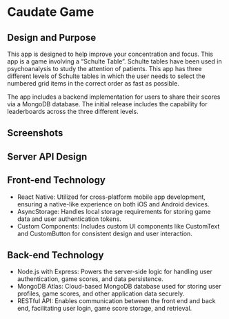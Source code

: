# Caudate Game
## Design and Purpose

This app is designed to help improve your concentration and focus. This app is a game involving a “Schulte Table”. Schulte tables have been used in psychoanalysis to study the attention of patients. This app has three different levels of Schulte tables in which the user needs to select the numbered grid items in the correct order as fast as possible.

The app includes a backend implementation for users to share their scores via a MongoDB database. The initial release includes the capability for leaderboards across the three different levels.

## Screenshots

## Server API Design
## Front-end Technology
- React Native: Utilized for cross-platform mobile app development, ensuring a native-like experience on both iOS and Android devices.
- AsyncStorage: Handles local storage requirements for storing game data and user authentication tokens.
- Custom Components: Includes custom UI components like CustomText and CustomButton for consistent design and user interaction.

## Back-end Technology
- Node.js with Express: Powers the server-side logic for handling user authentication, game scores, and data persistence.
- MongoDB Atlas: Cloud-based MongoDB database used for storing user profiles, game scores, and other application data securely.
- RESTful API: Enables communication between the front end and back end, facilitating user login, game score storage, and retrieval.


